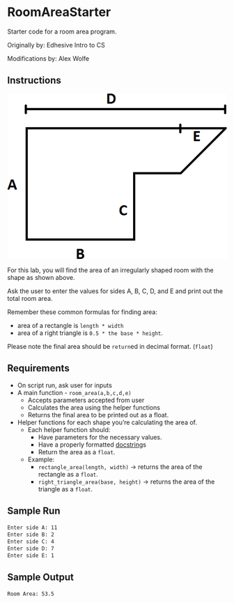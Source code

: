 # RoomAreaStarter

Starter code for a room area program.

Originally by: Edhesive Intro to CS

Modifications by: Alex Wolfe

## Instructions

![Room Diagram](room.png "Room Diagram")

For this lab, you will find the area of an irregularly shaped room with the shape as shown above.

Ask the user to enter the values for sides A, B, C, D, and E and print out the total room area.

Remember these common formulas for finding area:
*   area of a rectangle is `length * width`
*   area of a right triangle is `0.5 * the base * height`.

Please note the final area should be `return`ed in decimal format. (`float`)


## Requirements
*   On script run, ask user for inputs
*   A main function - `room_area(a,b,c,d,e)`
    *   Accepts parameters accepted from user
    *   Calculates the area using the helper functions
    *   Returns the final area to be printed out as a float.
*   Helper functions for each shape you’re calculating the area of.
    *   Each helper function should:
        *   Have parameters for the necessary values.
        *   Have a properly formatted [docstring](https://www.python.org/dev/peps/pep-0257/)s
        *   Return the area as a `float`.
    *   Example:
        *   `rectangle_area(length, width)` →  returns the area of the rectangle as a `float`.
        *   `right_triangle_area(base, height)` → returns the area of the triangle as a `float`.


## Sample Run

```
Enter side A: 11
Enter side B: 2
Enter side C: 4
Enter side D: 7
Enter side E: 1
```

## Sample Output

```
Room Area: 53.5
```
